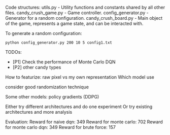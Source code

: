 Code structures:
utils.py - Utility functions and constants shared by all other files.
candy\_crush\_game.py - Game controller.
config\_generator.py - Generator for a random configuration.
candy\_crush\_board.py - Main object of the game, represents a game state, and can be interacted with.

To generate a random configuration:
```
python config_generator.py 200 10 5 config1.txt
```

TODOs:
* [P1] Check the performance of Monte Carlo DQN
* [P2] other candy types

How to featurize: raw pixel vs my own representation
Which model use

consider good randomization technique

Some other models:
policy gradients (DDPG)

Either try different architectures and do one experiment
Or try existing architectures and more analysis


Evaluation:
Reward for naive dqn: 349
Reward for monte carlo: 702
Reward for monte carlo dqn: 349
Reward for brute force: 157

